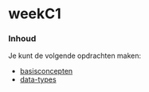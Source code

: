 # weekC1 [](title-id)

### Inhoud[](toc-id)

Je kunt de volgende opdrachten maken:
- [basisconcepten](../../basisconcepten/opdr_basisconcepten)
- [data-types](../../data-types/opdr_data-types)